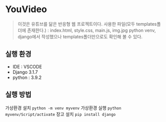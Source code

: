 YouVideo
================
> 이것은 유튜브를 닮은 반응형 웹 프로젝트이다.
> 사용한 파일(모두 templates폴더에 존재한다.) : index.html, style.css, main.js, img.jpg
> python venv, django에서 작성했으나 templates폴더만으로도 확인해 볼 수 있다.

실행 환경 
----------------
* IDE : VSCODE
* Django 3.1.7
* python : 3.9.2

실행 방법
----------------
가상환경 설치
`python -m venv myvenv`
가상환경 실행
`python myvenv/Script/activate`
장고 설치
`pip install django`
